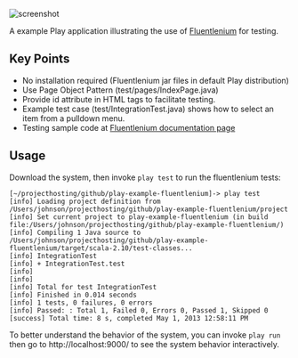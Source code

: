 ![screenshot](https://raw.github.com/ics-software-engineering/play-example-fluentlenium/gh-pages/images/play-example-fluentlenium-screenshot.png)

A example Play application illustrating the use of [Fluentlenium](https://github.com/FluentLenium/FluentLenium) for testing. 

Key Points
----------

  * No installation required (Fluentlenium jar files in default Play distribution)
  * Use Page Object Pattern (test/pages/IndexPage.java)
  * Provide id attribute in HTML tags to facilitate testing.
  * Example test case (test/IntegrationTest.java) shows how to select an item from a pulldown menu.
  * Testing sample code at [Fluentlenium documentation page](https://github.com/FluentLenium/FluentLenium#what-is-fluentlenium-)
  
Usage
-----

Download the system, then invoke `play test` to run the fluentlenium tests:

```shell
[~/projecthosting/github/play-example-fluentlenium]-> play test
[info] Loading project definition from /Users/johnson/projecthosting/github/play-example-fluentlenium/project
[info] Set current project to play-example-fluentlenium (in build file:/Users/johnson/projecthosting/github/play-example-fluentlenium/)
[info] Compiling 1 Java source to /Users/johnson/projecthosting/github/play-example-fluentlenium/target/scala-2.10/test-classes...
[info] IntegrationTest
[info] + IntegrationTest.test
[info] 
[info] 
[info] Total for test IntegrationTest
[info] Finished in 0.014 seconds
[info] 1 tests, 0 failures, 0 errors
[info] Passed: : Total 1, Failed 0, Errors 0, Passed 1, Skipped 0
[success] Total time: 8 s, completed May 1, 2013 12:58:11 PM
```

To better understand the behavior of the system, you can invoke `play run` then go to http://localhost:9000/ to see the system behavior interactively.
